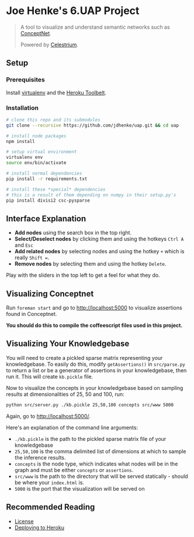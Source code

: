 Joe Henke's 6.UAP Project
=========================

> A tool to visualize and understand semantic networks such as [ConceptNet](http://conceptnet5.media.mit.edu/).
>
> Powered by [Celestrium](https://github.com/jdhenke/celestrium).

## Setup

### Prerequisites

Install [virtualenv](https://pypi.python.org/pypi/virtualenv) and the [Heroku Toolbelt](https://toolbelt.heroku.com/).

### Installation

```bash
# clone this repo and its submodules
git clone --recursive https://github.com/jdhenke/uap.git && cd uap

# install node packages
npm install

# setup virtual environment
virtualenv env
source env/bin/activate

# install normal dependencies
pip install -r requirements.txt

# install these *special* dependencies
# this is a result of them depending on numpy in their setup.py's
pip install divisi2 csc-pysparse
```

## Interface Explanation

* **Add nodes** using the search box in the top right.
* **Select/Deselect nodes** by clicking them and using the hotkeys `Ctrl A` and `Esc`
* **Add related nodes** by selecting nodes and using the hotkey `+` which is really `Shift =`.
* **Remove nodes** by selecting them and using the hotkey `Delete`.

Play with the sliders in the top left to get a feel for what they do.

## Visualizing Conceptnet

Run `foreman start` and go to [http://localhost:5000](http://localhost:5000) to visualize assertions found in Conceptnet.

**You should do this to compile the coffeescript files used in this project.**

## Visualizing Your Knowledgebase

You will need to create a pickled sparse matrix representing your knowledgebase. 
To easily do this, modify `getAssertions()` in `src/parse.py` to return a list or be a generator of assertions in your knowledgebase, then run it.
This will create `kb.pickle` file.

Now to visualize the concepts in your knowledgebase based on sampling results at dimensionalities of 25, 50 and 100, run:

```bash
python src/server.py ./kb.pickle 25,50,100 concepts src/www 5000
```

Again, go to [http://localhost:5000/](http://localhost:5000/).

Here's an explanation of the command line arguments:

* `./kb.pickle` is the path to the pickled sparse matrix file of your knowledgebase
* `25,50,100` is the comma delimited list of dimensions at which to sample the inference results.
* `concepts` is the node type, which indicates what nodes will be in the graph and must be either `concepts` or `assertions`.
* `src/www` is the path to the directory that will be served statically - should be where your `index.html` is.
* `5000` is the port that the visualization will be served on

## Recommended Reading

 - [License](./LICENSE)
 - [Deploying to Heroku](./HEROKU.md)
